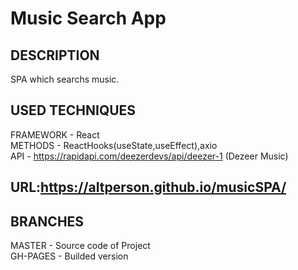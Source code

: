 # Music Search App<br>
## DESCRIPTION<br>
SPA which searchs music.<br>
## USED TECHNIQUES<br>
FRAMEWORK - React<br>
METHODS - ReactHooks(useState,useEffect),axio<br>
API - https://rapidapi.com/deezerdevs/api/deezer-1 (Dezeer Music)
## URL:https://altperson.github.io/musicSPA/<br>
## BRANCHES<br>
MASTER - Source code of Project<br>
GH-PAGES - Builded version
